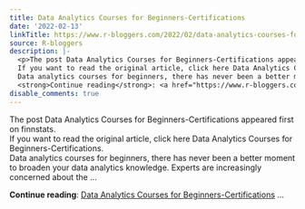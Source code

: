 ```yaml
---
title: Data Analytics Courses for Beginners-Certifications
date: '2022-02-13'
linkTitle: https://www.r-bloggers.com/2022/02/data-analytics-courses-for-beginners-certifications/
source: R-bloggers
description: |-
  <p>The post Data Analytics Courses for Beginners-Certifications appeared first on finnstats.<br />
  If you want to read the original article, click here Data Analytics Courses for Beginners-Certifications.<br />
  Data analytics courses for beginners, there has never been a better moment to broaden your data analytics knowledge. Experts are increasingly concerned about the ...</p>
  <strong>Continue reading</strong>: <a href="https://www.r-bloggers.com/2022/02/data-analytics-courses-for-beginners-certifications/">Data Analytics Courses for Beginners-Certifications</a> ...
disable_comments: true
---
```

<p>The post Data Analytics Courses for Beginners-Certifications appeared first on finnstats.<br />
If you want to read the original article, click here Data Analytics Courses for Beginners-Certifications.<br />
Data analytics courses for beginners, there has never been a better moment to broaden your data analytics knowledge. Experts are increasingly concerned about the ...</p>
<strong>Continue reading</strong>: <a href="https://www.r-bloggers.com/2022/02/data-analytics-courses-for-beginners-certifications/">Data Analytics Courses for Beginners-Certifications</a> ...